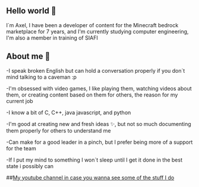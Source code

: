 ## Hello world 👋

I´m Axel, I have been a developer of content for the Minecraft bedrock marketplace for 7 years, and I'm currently studying computer engineering, I'm also a member in training of SIAFI

## About me 💖

-I speak broken English but can hold a conversation properly if you don´t mind talking to a caveman :p

-I'm obsessed with video games, I like playing them, watching videos about them, or creating content based on them for others, the reason for my current job

-I know a bit of C, C++, java javascript, and python

-I'm good at creating new and fresh ideas ✨, but not so much documenting them properly for others to understand me 

-Can make for a good leader in a pinch, but I prefer being more of a support for the team

-If I put my mind to something I won´t sleep until I get it done in the best state i possibly can



##[My youtube channel in case you wanna see some of the stuff I do](https://www.youtube.com/@Axelpvz2030)
